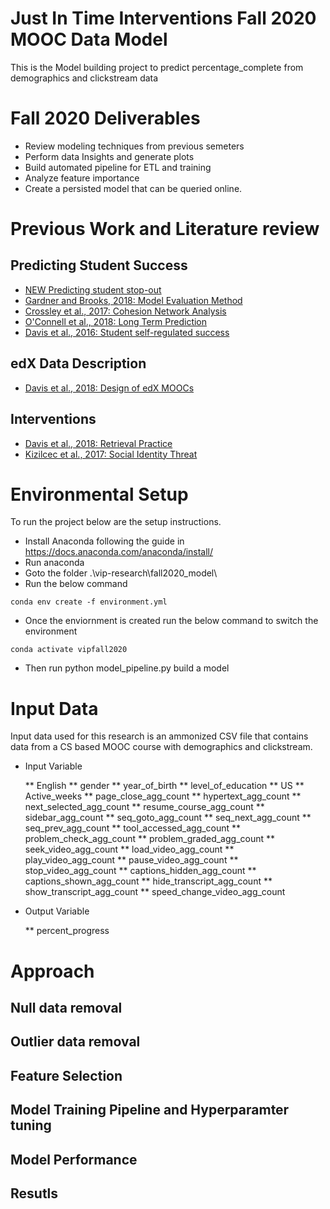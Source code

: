 # Just In Time Interventions Fall 2020 MOOC Data Model

This is the Model building project to predict percentage_complete from demographics and clickstream data

# Fall 2020 Deliverables
* Review modeling techniques from previous semeters
* Perform data Insights and generate plots
* Build automated pipeline for ETL and training
* Analyze feature importance
* Create a persisted model that can be queried online.

# Previous Work and Literature review
## Predicting Student Success
* [NEW Predicting student stop-out](https://papers.ssrn.com/sol3/papers.cfm?abstract_id=2611750)
* [Gardner and Brooks, 2018: Model Evaluation Method](https://learning-analytics.info/journals/index.php/JLA/article/view/5814)
* [Crossley et al., 2017: Cohesion Network Analysis](https://repository.isls.org/bitstream/1/220/1/17.pdf)
* [O'Connell
 et al., 2018: Long Term Prediction](https://learning-analytics.info/journals/index.php/JLA/article/view/5833)
* [Davis et al., 2016: Student self-regulated success](https://angusglchen.github.io/documents/LAK16_Dan_Encouraging.pdf)
## edX Data Description
* [Davis et al., 2018: Design of edX MOOCs](https://dl.acm.org/citation.cfm?id=3231663)
## Interventions
* [Davis et al., 2018: Retrieval Practice](https://learning-analytics.info/journals/index.php/JLA/article/view/6098)
* [Kizilcec et al., 2017: Social Identity Threat ](http://science.sciencemag.org/content/sci/355/6322/251.full.pdf)

# Environmental Setup

To run the project below are the setup instructions.

* Install Anaconda following the guide in https://docs.anaconda.com/anaconda/install/
* Run anaconda
* Goto the folder .\vip-research\fall2020_model\
* Run the below command
```
conda env create -f environment.yml
```
* Once the enviornment is created run the below command to switch the environment 
```
conda activate vipfall2020
```
* Then run python model_pipeline.py build a model

# Input Data

Input data used for this research is an ammonized CSV file that contains data from a CS based MOOC course with demographics and clickstream.

* Input Variable

	** English
	** gender
	** year_of_birth
	** level_of_education
	** US
	** Active_weeks
	** page_close_agg_count
	** hypertext_agg_count
	** next_selected_agg_count
	** resume_course_agg_count
	** sidebar_agg_count
	** seq_goto_agg_count
	** seq_next_agg_count
	** seq_prev_agg_count
	** tool_accessed_agg_count
	** problem_check_agg_count
	** problem_graded_agg_count
	** seek_video_agg_count
	** load_video_agg_count
	** play_video_agg_count
	** pause_video_agg_count
	** stop_video_agg_count
	** captions_hidden_agg_count
	** captions_shown_agg_count
	** hide_transcript_agg_count
	** show_transcript_agg_count
	** speed_change_video_agg_count

* Output Variable

	** percent_progress

# Approach 

## Null data removal

## Outlier data removal

## Feature Selection

## Model Training Pipeline and Hyperparamter tuning

## Model Performance

## Resutls 